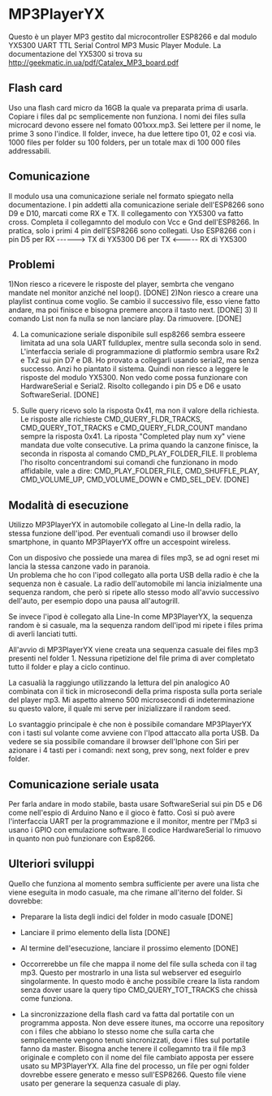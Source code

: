 # MP3PlayerYX
Questo è un player MP3 gestito dal microcontroller ESP8266 e dal modulo 
YX5300 UART TTL Serial Control MP3 Music Player Module.
La documentazione del YX5300 si trova su http://geekmatic.in.ua/pdf/Catalex_MP3_board.pdf

## Flash card
Uso una flash card micro da 16GB la quale va preparata prima di usarla.
Copiare i files dal pc semplicemente non funziona.
I nomi dei files sulla microcard devono essere nel fomato
001xxx.mp3. Sei lettere per il nome, le prime 3 sono l'indice.
Il folder, invece, ha due lettere tipo 01, 02 e così via.
1000 files per folder su 100 folders, per un totale max di 100 000 files
addressabili.

## Comunicazione
Il modulo usa una comunicazione seriale nel formato spiegato nella documentazione.
I pin addetti alla comunicazione seriale dell'ESP8266 sono D9 e D10, marcati come RX e TX.
Il collegamento con YX5300 va fatto cross. Completa il collegamnto del modulo con Vcc e Gnd
dell'ESP8266. In pratica, solo i primi 4 pin dell'ESP8266 sono collegati.
Uso ESP8266 con i pin 
D5 per RX  ------> TX di YX5300
D6 per TX  <-----  RX di YX5300


## Problemi
1)Non riesco a ricevere le risposte del player, sembrta che vengano mandate nel 
monitor anziché nel loop(). [DONE]
2)Non riesco a creare una playlist continua come voglio. Se cambio il 
successivo file, esso viene fatto andare, ma poi finisce e bisogna premere
ancora il tasto next. [DONE]
3) Il comando List non fa nulla se non lanciare play. Da rimuovere. [DONE]

4) La comunicazione seriale disponibile sull esp8266 sembra esseere limitata
ad una sola UART fullduplex, mentre sulla seconda solo in send.
L'interfaccia seriale di programmazione di platformio sembra  usare Rx2 e Tx2
sui pin D7 e D8. Ho provato a collegarli usando serial2, ma senza successo.
Anzi ho piantato il sistema. Quindi non riesco a leggere le risposte del modulo YX5300.
Non vedo come possa funzionare con HardwareSerial e Serial2.
Risolto collegando i pin D5 e D6 e usato SoftwareSerial. [DONE]

5) Sulle query ricevo solo la risposta 0x41, ma non il valore della richiesta.
Le risposte alle richieste CMD_QUERY_FLDR_TRACKS, CMD_QUERY_TOT_TRACKS e 
CMD_QUERY_FLDR_COUNT mandano sempre la risposta 0x41. 
La riposta "Completed play num xy" viene mandata due volte consecutive.
La prima quando la canzone finisce, la seconda in risposta al comando CMD_PLAY_FOLDER_FILE.
Il problema l'ho risolto concentrandomi sui comandi che funzionano in modo
affidabile, vale a dire: CMD_PLAY_FOLDER_FILE, CMD_SHUFFLE_PLAY, CMD_VOLUME_UP, CMD_VOLUME_DOWN e CMD_SEL_DEV. [DONE]

## Modalità di esecuzione
Utilizzo MP3PlayerYX in automobile collegato al Line-In della radio, la stessa funzione dell'ipod.
Per eventuali comandi uso il browser dello smartphone, in quanto MP3PlayerYX offre un accespoint wireless.

Con un disposivo che possiede una marea di files mp3, se ad ogni reset mi lancia la 
stessa canzone vado in paranoia.   
Un problema che ho con l'ipod collegato alla porta USB della radio è che la sequenza 
non è casuale. La radio dell'automobile mi lancia inizialmente una sequenza random, che però si 
ripete allo stesso modo all'avvio successivo dell'auto, per esempio dopo una pausa all'autogrill. 

Se invece l'ipod è collegato alla Line-In come MP3PlayerYX, la sequenza random è si casuale,
ma la sequenza random dell'ipod mi ripete i files prima di averli lanciati tutti.

All'avvio di MP3PlayerYX viene creata una sequenza casuale dei files mp3 presenti nel folder 1.
Nessuna ripetizione del file prima di aver completato tutto il folder e play a ciclo continuo. 

La casualià la raggiungo utilizzando la lettura del pin analogico A0 combinata con il tick in microsecondi
della prima risposta sulla porta seriale del player mp3. Mi aspetto almeno 500 microsecondi di indeterminazione su questo valore, il quale mi serve per inizializzare il random seed.

Lo svantaggio principale è che non è possibile comandare MP3PlayerYX con i tasti sul volante
come avviene con l'Ipod attaccato alla porta USB. Da vedere se sia possibile comandare il browser
dell'Iphone con Siri per azionare i 4 tasti per i comandi: next song, prev song, next folder e prev folder.

## Comunicazione seriale usata
Per farla andare in modo stabile, basta usare SoftwareSerial sui pin
D5 e D6 come nell'espio di Arduino Nano e il gioco è fatto.
Così si può avere l'interfaccia UART per la programmazione e il monitor,
mentre per l'Mp3 si usano i GPIO con emulazione software.
Il codice HardwareSerial lo rimuovo in quanto non può funzionare con Esp8266.

## Ulteriori sviluppi
Quello che funziona al momento sembra sufficiente per avere una lista 
che viene eseguita in modo casuale, ma che rimane all'iterno del folder.
Si dovrebbe:
- Preparare la lista degli indici del folder in modo casuale [DONE]
- Lanciare il primo elemento della lista [DONE]
- Al termine dell'esecuzione, lanciare il prossimo elemento [DONE]

- Occorrerebbe un file che mappa il nome del file sulla scheda con il tag mp3.
Questo per mostrarlo in una lista sul webserver ed eseguirlo singolarmente.
In questo modo è anche possibile creare la lista random senza dover usare
la query tipo CMD_QUERY_TOT_TRACKS che chissà come funziona.
- La sincronizzazione della flash card va fatta dal portatile con un programma apposta.
Non deve essere itunes, ma occorre una repository con i files che abbiano lo stesso nome che sulla carta
che semplicemente vengono tenuti sincronizzati, dove i files sul portatile fanno da master.
Bisogna anche tenere il collegamnto tra il file mp3 originale e completo con il nome del file
cambiato apposta per essere usato su MP3PlayerYX.
Alla fine del processo, un file per ogni folder dovrebbe essere generato e messo sull'ESP8266.
Questo file viene usato per generare la sequenza casuale di play.
